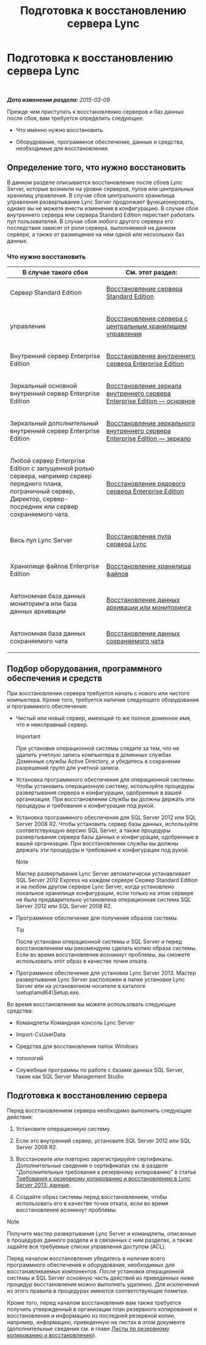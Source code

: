﻿---
title: Подготовка к восстановлению сервера Lync
TOCTitle: Подготовка к восстановлению сервера Lync
ms:assetid: 857e4e02-908e-433a-96c6-be1795a9cb61
ms:mtpsurl: https://technet.microsoft.com/ru-ru/library/Hh202179(v=OCS.15)
ms:contentKeyID: 52058265
ms.date: 05/19/2016
mtps_version: v=OCS.15
ms.translationtype: HT
---

# Подготовка к восстановлению сервера Lync

 

_**Дата изменения раздела:** 2015-03-09_

Прежде чем приступать к восстановлению серверов и баз данных после сбоя, вам требуется определить следующее:

  - Что именно нужно восстановить.

  - Оборудование, программное обеспечение, данные и средства, необходимые для восстановления.

## Определение того, что нужно восстановить

В данном разделе описывается восстановление после сбоев Lync Server, которые возникли на уровне серверов, пулов или центральных хранилищ управления. В случае сбоя центрального хранилища управления развертывание Lync Server продолжает функционировать, однако вы не можете внести изменения в конфигурацию. В случае сбоя внутреннего сервера или сервера Standard Edition перестает работать пул пользователей. В случае сбоя любого другого сервера его последствия зависят от роли сервера, выполняемой на данном сервере, а также от размещения на нем одной или нескольких баз данных.

### Что нужно восстановить

<table>
<colgroup>
<col style="width: 50%" />
<col style="width: 50%" />
</colgroup>
<thead>
<tr class="header">
<th>В случае такого сбоя</th>
<th>См. этот раздел:</th>
</tr>
</thead>
<tbody>
<tr class="odd">
<td><p>Сервер Standard Edition</p></td>
<td><p><a href="lync-server-2013-restoring-a-standard-edition-server.md">Восстановление сервера Standard Edition</a></p></td>
</tr>
<tr class="even">
<td><p>управления</p></td>
<td><p><a href="lync-server-2013-restoring-the-server-hosting-the-central-management-store.md">Восстановление сервера с центральным хранилищем управления</a></p></td>
</tr>
<tr class="odd">
<td><p>Внутренний сервер Enterprise Edition</p></td>
<td><p><a href="lync-server-2013-restoring-an-enterprise-edition-back-end-server.md">Восстановление внутреннего сервера Enterprise Edition</a></p></td>
</tr>
<tr class="even">
<td><p>Зеркальный основной внутренний сервер Enterprise Edition</p></td>
<td><p><a href="lync-server-2013-restoring-a-mirrored-enterprise-edition-back-end-server-primary.md">Восстановление зеркала внутреннего сервера Enterprise Edition — основное</a></p></td>
</tr>
<tr class="odd">
<td><p>Зеркальный дополнительный внутренний сервер Enterprise Edition</p></td>
<td><p><a href="lync-server-2013-restoring-a-mirrored-enterprise-edition-back-end-server-mirror.md">Восстановление зеркального внутреннего сервера Enterprise Edition — зеркало</a></p></td>
</tr>
<tr class="even">
<td><p>Любой сервер Enterprise Edition с запущенной ролью сервера, например сервер переднего плана, пограничный сервер, Директор, сервер-посредник или сервер сохраняемого чата.</p></td>
<td><p><a href="lync-server-2013-restoring-an-enterprise-edition-member-server.md">Восстановление рядового сервера Enterprise Edition</a></p></td>
</tr>
<tr class="odd">
<td><p>Весь пул Lync Server</p></td>
<td><p><a href="lync-server-2013-restoring-a-lync-server-pool.md">Восстановление пула сервера Lync</a></p></td>
</tr>
<tr class="even">
<td><p>Хранилище файлов Enterprise Edition</p></td>
<td><p><a href="lync-server-2013-restoring-a-file-store.md">Восстановление хранилища файлов</a></p></td>
</tr>
<tr class="odd">
<td><p>Автономная база данных мониторинга или база данных архивации</p></td>
<td><p><a href="lync-server-2013-restoring-monitoring-or-archiving-data.md">Восстановление данных архивации или мониторинга</a></p></td>
</tr>
<tr class="even">
<td><p>Автономная база данных сохраняемого чата</p></td>
<td><p><a href="lync-server-2013-restoring-persistent-chat-data.md">Восстановление данных сохраняемого чата</a></p></td>
</tr>
</tbody>
</table>


## Подбор оборудования, программного обеспечения и средств

При восстановлении сервера требуется начать с нового или чистого компьютера. Кроме того, требуется наличие следующего оборудования и программного обеспечения:

  - Чистый или новый сервер, имеющий то же полное доменное имя, что и неисправный сервер.
    
    > [!IMPORTANT]  
    > При установке операционной системы следите за тем, что не удалить учетную запись компьютера в доменных службах Доменные службы Active Directory, и убедитесь в сохранении разрешений групп для учетной записи.

  - Установка программного обеспечения для операционной системы. Чтобы установить операционную систему, используйте процедуры развертывания сервера и конфигурации, одобренные в вашей организации. При восстановлении службы вы должны держать эти процедуры и требования к конфигурации под рукой.

  - Установка программного обеспечения для SQL Server 2012 или SQL Server 2008 R2. Чтобы установить сервер базы данных, используйте соответствующую версию SQL Server, а также процедуры развертывания сервера базы данных и конфигурации, одобренные в вашей организации. При восстановлении службы вы должны держать эти процедуры и требования к конфигурации под рукой.
    
    > [!NOTE]  
    > Мастер развертывания Lync Server автоматически устанавливает SQL Server 2012 Express на каждом сервере Сервер Standard Edition и на любом другом сервере Lync Server, когда установлено локальное хранилище конфигурации, если только на этом сервере не была предварительно установлена операционная система SQL Server 2012 или SQL Server 2008 R2.

  - Программное обеспечение для получения образов системы.
    

    > [!TIP]
    > После установки операционной системы и SQL Server и перед восстановлением мы рекомендуем сделать копию образа системы. Если во время восстановления возникнут проблемы, вы сможете использовать этот образ в качестве точки отката.



  - Программное обеспечение для установки Lync Server 2013. Мастер развертывания Lync Server расположен в папке установки Lync Server или на установочном носителе в каталоге \\setup\\amd64\\Setup.exe.

Во время восстановления вы можете использовать следующие средства:

  - Командлеты Командная консоль Lync Server

  - Import-CsUserData

  - Средства для восстановления папок Windows

  - топологий

  - Служебные программы по работе с базами данных SQL Server, такие как SQL Server Management Studio

## Подготовка к восстановлению сервера

Перед восстановлением сервера необходимо выполнить следующие действия:

1.  Установите операционную систему.

2.  Если это внутренний сервер, установите SQL Server 2012 или SQL Server 2008 R2.

3.  Восстановите или повторно зарегистрируйте сертификаты. Дополнительные сведения о сертификатах см. в разделе "Дополнительные требования к резервному копированию" в статье [Требования к резервному копированию и восстановлению в Lync Server 2013: данные](lync-server-2013-backup-and-restoration-requirements-data.md).

4.  Создайте образ системы перед восстановлением, чтобы использовать его в качестве точки отката, если во время восстановления возникнут проблемы.

> [!NOTE]  
> Получите мастер развертывания Lync Server и командлеты, описанные в процедурах данного раздела и в связанных с ним разделах, а также задайте все требуемые списки управления доступом (ACL).

Перед началом восстановления убедитесь в наличии всего программного обеспечения и оборудования, необходимых для восстанавливаемых компонентов. После установки операционной системы и SQL Server основную часть действий из приведенных ниже процедур восстановления можно выполнять удаленно. Для исключений из этого правила в процедурах имеются соответствующие пометки.

Кроме того, перед началом восстановления вам также требуется получить утвержденный в организации план резервного копирования и восстановления и информацию из последней резервной копии, например, информацию, приведенную на листах в этом документе (дополнительные сведения см. в главе [Листы по резервному копированию и восстановлению](lync-server-2013-backup-and-restoration-worksheets.md)).

